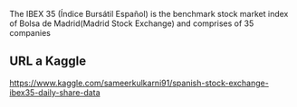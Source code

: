 The IBEX 35 (Índice Bursátil Español) is the benchmark stock market index of Bolsa de Madrid(Madrid Stock Exchange) and comprises of 35 companies
## URL a Kaggle
https://www.kaggle.com/sameerkulkarni91/spanish-stock-exchange-ibex35-daily-share-data